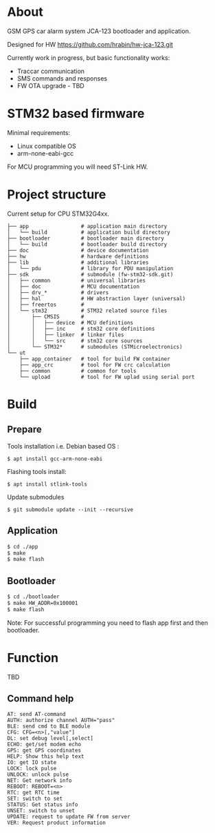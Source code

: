 # About

GSM GPS car alarm system JCA-123 bootloader and application.

Designed for HW https://github.com/hrabin/hw-jca-123.git

Currently work in progress, but basic functionality works:

 * Traccar communication
 * SMS commands and responses
 * FW OTA upgrade - TBD

# STM32 based firmware

Minimal requirements:

 * Linux compatible OS
 * arm-none-eabi-gcc

For MCU programming you will need ST-Link HW.

# Project structure

Current setup for CPU STM32G4xx.

```
├── app                 # application main directory
│   └── build           # application build directory
├── bootloader          # bootloader main directory
│   └── build           # bootloader build directory
├── doc                 # device documentation
├── hw                  # hardware definitions
├── lib                 # additional libraries
│   └── pdu             # library for PDU manipulation
├── sdk                 # submodule (fw-stm32-sdk.git)
│   ├── common          # universal libraries
│   ├── doc             # MCU documentation
│   ├── drv_*           # drivers
│   ├── hal             # HW abstraction layer (universal)
│   ├── freertos        # 
│   └── stm32           # STM32 related source files 
│       ├── CMSIS       # 
│       │   ├── device  # MCU definitions 
│       │   ├── inc     # stm32 core definitions
│       │   ├── linker  # linker files
│       │   └── src     # stm32 core sources
│       └── STM32*      # submodules (STMicroelectronics)
└── ut
    ├── app_container   # tool for build FW container
    ├── app_crc         # tool for FW crc calculation
    ├── common          # common for tools 
    └── upload          # tool for FW uplad using serial port

```

# Build

## Prepare

Tools installation i.e. Debian based OS :

```
$ apt install gcc-arm-none-eabi
```

Flashing tools install:

```
$ apt install stlink-tools
```

Update submodules
```
$ git submodule update --init --recursive
```

## Application

```bash
$ cd ./app
$ make
$ make flash
```

## Bootloader

```bash
$ cd ./bootloader
$ make HW_ADDR=0x100001
$ make flash
```

Note: For successful programming you need to flash app first and then bootloader.

# Function

TBD

## Command help
```
AT: send AT-command
AUTH: authorize channel AUTH="pass"
BLE: send cmd to BLE module
CFG: CFG=<n>[,"value"]
DL: set debug level[,select]
ECHO: get/set modem echo
GPS: get GPS coordinates
HELP: Show this help text
IO: get IO state
LOCK: lock pulse
UNLOCK: unlock pulse
NET: Get network info
REBOOT: REBOOT=<n>
RTC: get RTC time
SET: switch to set
STATUS: Get status info
UNSET: switch to unset
UPDATE: request to update FW from server
VER: Request product information
```

